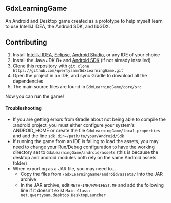 ## GdxLearningGame
An Android and Desktop game created as a prototype to help myself learn to use IntelliJ IDEA, the Android SDK, and libGDX.

## Contributing

1. Install [IntelliJ IDEA](https://www.jetbrains.com/idea/download), [Eclipse](https://www.eclipse.org/downloads/), [Android Studio](https://developer.android.com/studio), or any IDE of your choice 
3. Install the Java JDK 8+ and [Android SDK](https://developer.android.com/studio/releases/sdk-tools) (if not already installed)
4. Clone this repository with `git clone https://github.com/qwertysam/GdxLearningGame.git`
5. Open the project in an IDE, and sync Gradle to download all the dependencies
5. The main source files are found in `GdxLearningGame/core/src`

Now you can run the game!

#### Troubleshooting
- If you are getting errors from Gradle about not being able to compile the :android project, you must either configure your system's ANDROID_HOME or create the file `GdxLearningGame/local.properties` and add the line `sdk.dir=/path/to/your/Android/Sdk`
- If running the game from an IDE is failing to load the assets, you may need to change your Run/Debug configuration to have the working directory set to `GdxLearningGame/android/assets` (this is because the desktop and android modules both rely on the same Android assets folder)
- When exporting as a JAR file, you may need to...
  - Copy the files from `/GdxLearningGame/android/assets/` into the JAR archive
  - In the JAR archive, edit `META-INF/MANIFEST.MF` and add the following line if it doesn't exist `Main-Class: net.qwertysam.desktop.DesktopLauncher`
